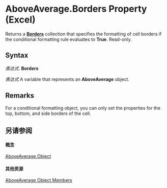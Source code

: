 
# AboveAverage.Borders Property (Excel)

Returns a  **[Borders](adb6efd6-73b6-e620-e9be-f4a42bc52ae8.md)** collection that specifies the formatting of cell borders if the conditional formatting rule evaluates to **True**. Read-only.


## Syntax

 _表达式_. **Borders**

 _表达式_ A variable that represents an **AboveAverage** object.


## Remarks

For a conditional formatting object, you can only set the properties for the top, bottom, and side borders of the cell.


## 另请参阅


#### 概念


[AboveAverage Object](dd4ea82f-7986-5d6f-2b0e-fe0ca38226e2.md)
#### 其他资源


[AboveAverage Object Members](http://msdn.microsoft.com/library/85828a41-ce2a-4979-8918-3adaed2f5661%28Office.15%29.aspx)
